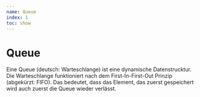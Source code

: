 ```yaml
---
name: Queue
index: 1
toc: show
---
```


# Queue

Eine Queue (deutsch: Warteschlange) ist eine dynamische Datenstrucktur. Die Warteschlange funktioniert nach dem First-In-First-Out Prinzip (abgekürzt: FIFO). Das bedeutet, dass das Element, das zuerst gespeichert wird auch zuerst die Queue wieder verlässt. 








